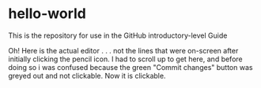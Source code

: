 # hello-world
This is the repository for use in the GitHub introductory-level Guide

Oh!  Here is the actual editor . . . not the lines that were on-screen
after initially clicking the pencil icon.  I had to scroll up to get 
here, and before doing so i was confused because the green "Commit changes"
button was greyed out and not clickable.  Now it is clickable.
